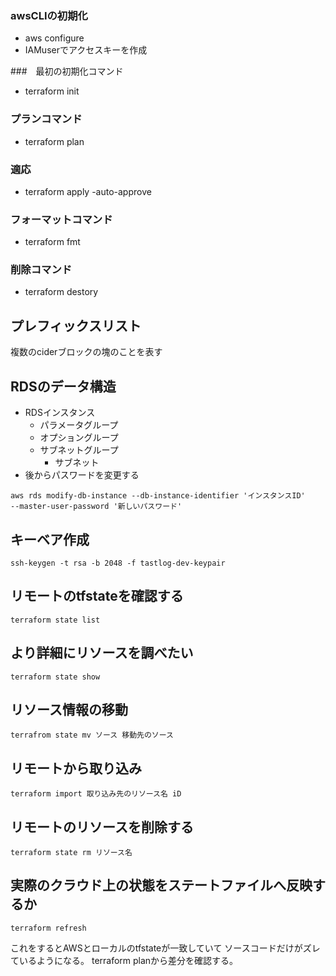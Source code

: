 ### awsCLIの初期化
- aws configure
- IAMuserでアクセスキーを作成

###　最初の初期化コマンド
- terraform init

### プランコマンド
- terraform plan

### 適応
- terraform apply -auto-approve

### フォーマットコマンド
- terraform fmt

### 削除コマンド
- terraform destory



## プレフィックスリスト
複数のciderブロックの塊のことを表す

## RDSのデータ構造
- RDSインスタンス
  - パラメータグループ
  - オプショングループ
  - サブネットグループ
    - サブネット
- 後からパスワードを変更する
```shell
aws rds modify-db-instance --db-instance-identifier 'インスタンスID' 
--master-user-password '新しいパスワード'
```


## キーベア作成
```shell
ssh-keygen -t rsa -b 2048 -f tastlog-dev-keypair
```


## リモートのtfstateを確認する
```shell
terraform state list
```

## より詳細にリソースを調べたい
```shell
terraform state show
```

## リソース情報の移動
```shell
terrafrom state mv ソース 移動先のソース
```

## リモートから取り込み
```shell
terraform import 取り込み先のリソース名 iD
```

## リモートのリソースを削除する

```shell
terraform state rm リソース名
```

## 実際のクラウド上の状態をステートファイルへ反映するか
```shell
terraform refresh
```
これをするとAWSとローカルのtfstateが一致していて
ソースコードだけがズレているようになる。
terraform planから差分を確認する。